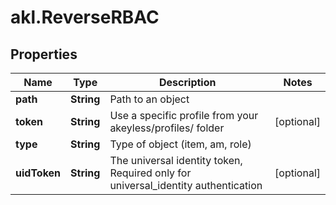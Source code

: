 # akl.ReverseRBAC

## Properties

Name | Type | Description | Notes
------------ | ------------- | ------------- | -------------
**path** | **String** | Path to an object | 
**token** | **String** | Use a specific profile from your akeyless/profiles/ folder | [optional] 
**type** | **String** | Type of object (item, am, role) | 
**uidToken** | **String** | The universal identity token, Required only for universal_identity authentication | [optional] 


